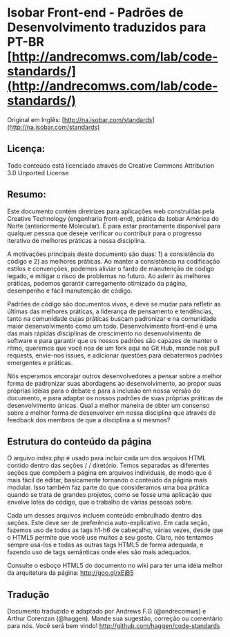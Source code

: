 #  Isobar Front-end - Padrões de Desenvolvimento traduzidos para PT-BR [http://andrecomws.com/lab/code-standards/](http://andrecomws.com/lab/code-standards/)

Original em Inglês: [http://na.isobar.com/standards](http://na.isobar.com/standards)

## Licença:

Todo conteúdo está licenciado através de Creative Commons Attribution 3.0 Unported License

## Resumo:

Este documento contém diretrizes para aplicações web construídas pela Creative Technology (engenharia front-end), prática da Isobar América do Norte (anteriormente Molecular). É para estar prontamente disponível para qualquer pessoa que deseje verificar ou contribuir para o progresso iterativo de melhores práticas a nossa disciplina.

A motivações principais deste documento são duas: 1) a consistência do código e 2) as melhores práticas. Ao manter a consistência na codificação estilos e convenções, podemos aliviar o fardo de manutenção de código legado, e mitigar o risco de problemas no futuro. Ao aderir às melhores práticas, podemos garantir carregamento otimizado da página, desempenho e fácil manutenção de código.

Padrões de código são documentos vivos, e deve se mudar para refletir as últimas das melhores práticas, a liderança de pensamento e tendências, tanto na comunidade cujas práticas buscam padronizar e na comunidade maior desenvolvimento como um todo. Desenvolvimento front-end é uma das mais rápidas disciplinas de crescimento no desenvolvimento de software e para garantir que os nossos padrões são capazes de manter o ritmo, queremos que você nos de um fork aqui no Git Hub, mande nos pull requests, envie-nos issues, e adicionar questões para debatermos padrões emergentes e práticas.

Nós esperamos encorajar outros desenvolvedores a pensar sobre a melhor forma de padronizar suas abordagens ao desenvolvimento, ao propor suas próprias idéias para o debate e para a inclusão em nossa versão do documento, e para adaptar os nossos padrões de suas próprias práticas de desenvolvimento únicas. Qual a melhor maneira de obter um consenso sobre a melhor forma de desenvolver em nossa disciplina que através de feedback dos membros de que a disciplina a si mesmos?

## Estrutura do conteúdo da página

O arquivo index.php é usado para incluir cada um dos arquivos HTML contido dentro das seções / / diretório. Temos separadas as diferentes seções que compõem a página em arquivos individuais, de modo que é mais fácil de editar, basicamente tornando o conteúdo da página mais modular. Isso também faz parte do que consideramos uma boa prática quando se trata de grandes projetos, como se fosse uma aplicação que envolve lotes do código, que o trabalho de várias pessoas sobre.

Cada um desses arquivos incluem conteúdo embrulhado dentro das seções. Este deve ser de preferência auto-explicativo. Em cada seção, fazemos uso de todos as tags h1-h6 de cabeçalho, várias vezes, desde que o HTML5 permite que você use muitos a seu gosto. Claro, nós tentamos sempre usá-los e todas as outras tags HTML5 de forma adequada, e fazendo uso de tags semânticas onde eles são mais adequados.

Consulte o esboço HTML5 do documento no wiki para ter uma idéia melhor da arquitetura da página: http://goo.gl/xEjB5

## Tradução

Documento traduzido e adaptado por Andrews F.G (@andrecomws) e Arthur Corenzan (@haggen).
Mande sua sugestão, correção ou comentário para nós. Você será bem vindo!
http://github.com/haggen/code-standards